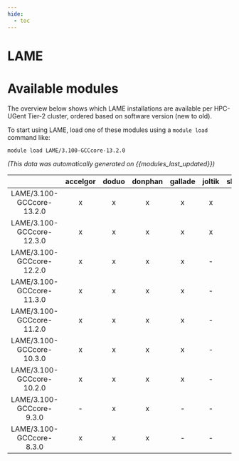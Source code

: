 ```yaml
---
hide:
  - toc
---
```


LAME
====

# Available modules


The overview below shows which LAME installations are available per HPC-UGent Tier-2 cluster, ordered based on software version (new to old).

To start using LAME, load one of these modules using a `module load` command like:

```shell
module load LAME/3.100-GCCcore-13.2.0
```

*(This data was automatically generated on {{modules_last_updated}})*  

| |accelgor|doduo|donphan|gallade|joltik|shinx|skitty|
| :---: | :---: | :---: | :---: | :---: | :---: | :---: | :---: |
|LAME/3.100-GCCcore-13.2.0|x|x|x|x|x|x|x|
|LAME/3.100-GCCcore-12.3.0|x|x|x|x|x|x|x|
|LAME/3.100-GCCcore-12.2.0|x|x|x|x|-|-|-|
|LAME/3.100-GCCcore-11.3.0|x|x|x|x|-|x|-|
|LAME/3.100-GCCcore-11.2.0|x|x|x|x|-|-|-|
|LAME/3.100-GCCcore-10.3.0|x|x|x|x|-|-|-|
|LAME/3.100-GCCcore-10.2.0|x|x|x|x|-|-|-|
|LAME/3.100-GCCcore-9.3.0|-|x|x|-|-|-|-|
|LAME/3.100-GCCcore-8.3.0|x|x|x|-|-|-|-|
